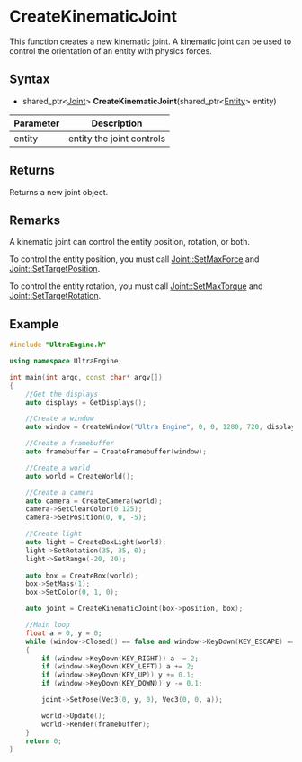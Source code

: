 # CreateKinematicJoint

This function creates a new kinematic joint. A kinematic joint can be used to control the orientation of an entity with physics forces.

## Syntax

- shared_ptr<[Joint](Joint.md)> **CreateKinematicJoint**(shared_ptr<[Entity](Entity.md)> entity)

| Parameter | Description |
|---|---|
| entity | entity the joint controls |

## Returns

Returns a new joint object.

## Remarks

A kinematic joint can control the entity position, rotation, or both.

To control the entity position, you must call [Joint::SetMaxForce](Joint_SetMaxForce.md) and [Joint::SetTargetPosition](Joint_SetTargetPosition.md).

To control the entity rotation, you must call [Joint::SetMaxTorque](Joint_SetMaxTorque.md) and [Joint::SetTargetRotation](Joint_SetTargetRotation.md).

## Example

```c++
#include "UltraEngine.h"

using namespace UltraEngine;

int main(int argc, const char* argv[])
{
    //Get the displays
    auto displays = GetDisplays();

    //Create a window
    auto window = CreateWindow("Ultra Engine", 0, 0, 1280, 720, displays[0], WINDOW_CENTER | WINDOW_TITLEBAR);

    //Create a framebuffer
    auto framebuffer = CreateFramebuffer(window);

    //Create a world
    auto world = CreateWorld();

    //Create a camera    
    auto camera = CreateCamera(world);
    camera->SetClearColor(0.125);
    camera->SetPosition(0, 0, -5);

    //Create light
    auto light = CreateBoxLight(world);
    light->SetRotation(35, 35, 0);
    light->SetRange(-20, 20);
    
    auto box = CreateBox(world);
    box->SetMass(1);
    box->SetColor(0, 1, 0);

    auto joint = CreateKinematicJoint(box->position, box);

    //Main loop
    float a = 0, y = 0;
    while (window->Closed() == false and window->KeyDown(KEY_ESCAPE) == false)
    {
        if (window->KeyDown(KEY_RIGHT)) a -= 2;
        if (window->KeyDown(KEY_LEFT)) a += 2;
        if (window->KeyDown(KEY_UP)) y += 0.1;
        if (window->KeyDown(KEY_DOWN)) y -= 0.1;

        joint->SetPose(Vec3(0, y, 0), Vec3(0, 0, a));

        world->Update();
        world->Render(framebuffer);
    }
    return 0;
}
```
